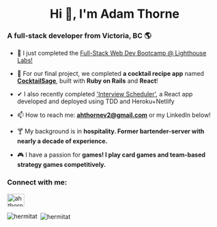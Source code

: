 <h1 align="center">Hi 👋, I'm Adam Thorne</h1>
<h3>A full-stack developer from Victoria, BC 🌎</h3>


- 🔭 I just completed the [Full-Stack Web Dev Bootcamp @ Lighthouse Labs!](https://www.lighthouselabs.ca/en/web-development-bootcamp)

- 🌱 For our final project, we completed **a cocktail recipe app** named [**CocktailSage**](https://github.com/hermitAT/react-sage), built with **Ruby on Rails** and **React**!

- ✔ I also recently completed ['Interview Scheduler'](https://gracious-benz-e196c3.netlify.app/), a React app developed and deployed using TDD and Heroku+Netlify

- 📫 How to reach me: **ahthornev2@gmail.com** or my LinkedIn below!

- 🍸 My background is in **hospitality. Former bartender-server with nearly a decade of experience.**

- 🎮 I have a passion for **games! I play card games and team-based strategy games competitively.**

<h3 align="left">Connect with me:</h3>
<p align="left">
<a href="https://www.linkedin.com/in/ahthornev2/" target="blank"><img align="center" src="https://cdn.jsdelivr.net/npm/simple-icons@3.0.1/icons/linkedin.svg" alt="ahthornev2" height="30" width="40" /></a>
</p>

<p><img align="left" src="https://github-readme-stats.vercel.app/api/top-langs?username=hermitat&show_icons=true&locale=en&layout=compact" alt="hermitat" /></p>


<p>&nbsp;<img align="center" src="https://github-readme-stats.vercel.app/api?username=hermitat&show_icons=true&locale=en" alt="hermitat" /></p>
